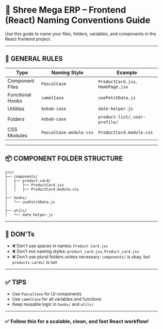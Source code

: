 # 🎨 Shree Mega ERP – Frontend (React) Naming Conventions Guide

Use this guide to name your files, folders, variables, and components in the React frontend project.

---

## 🧾 GENERAL RULES

| Type             | Naming Style            | Example                           |
| ---------------- | ----------------------- | --------------------------------- |
| Component Files  | `PascalCase`            | `ProductCard.jsx`, `HomePage.jsx` |
| Functional Hooks | `camelCase`             | `useFetchData.js`                 |
| Utilities        | `kebab-case`            | `date-helper.js`                  |
| Folders          | `kebab-case`            | `product-list/`, `user-profile/`  |
| CSS Modules      | `PascalCase.module.css` | `ProductCard.module.css`          |

---

## 📦 COMPONENT FOLDER STRUCTURE

```
src/
├── components/
│   ├── product-card/
│   │   ├── ProductCard.jsx
│   │   ├── ProductCard.module.css
│
├── hooks/
│   └── useFetchData.js
│
├── utils/
│   └── date-helper.js
```

---

## 🚫 DON’Ts

- ❌ Don't use spaces in names: `Product Card.jsx`
- ❌ Don't mix naming styles: `product_card.jsx`, `Product_card.jsx`
- ❌ Don't use plural folders unless necessary: `components/` is okay, but `products-cards/` is not

---

## ✅ TIPS

- Use `PascalCase` for UI components
- Use `camelCase` for all variables and functions
- Keep reusable logic in `hooks/` and `utils/`

---

### ✅ Follow this for a scalable, clean, and fast React workflow!
